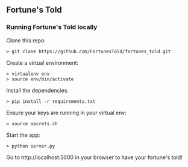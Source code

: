 Fortune's Told
--------



### Running Fortune's Told locally

Clone this repo:
```
> git clone https://github.com/FortunesTold/fortunes_told.git
```

Create a virtual environment:
```
> virtualenv env
> source env/bin/activate
```

Install the dependencies:
```
> pip install -r requirements.txt
```

Ensure your keys are running in your virtual env:
```
> source secrets.sh
```

Start the app:
```
> python server.py
```

Go to http://localhost:5000 in your browser to have your fortune's told! 